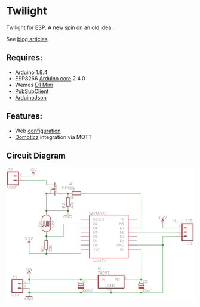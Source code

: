 # Twilight
Twilight for ESP. A new spin on an old idea.

See [blog articles](https://programmablehardware.blogspot.ie/search?q=twilight).

## Requires:
- Arduino 1.8.4
- ESP8266 [Arduino core](https://github.com/esp8266/Arduino) 2.4.0
- Wemos [D1 Mini](https://wiki.wemos.cc/products:d1:d1_mini)
- [PubSubClient](https://pubsubclient.knolleary.net)
- [ArduinoJson](https://github.com/bblanchon/ArduinoJson)

## Features:
- Web [configuration](https://github.com/jscrane/WebConfiguredESP)
- [Domoticz](https://domoticz.com) integration via MQTT

## Circuit Diagram
![Schematic](eagle/schematic.png)

